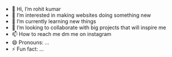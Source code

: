 - 👋 Hi, I’m rohit kumar 
- 👀 I’m interested in making websites doing something new 
- 🌱 I’m currently learning  new things  
- 💞️ I’m looking to collaborate with big projects that will inspire me 
- 📫 How to reach me dm me on instagram 
- 😄 Pronouns: ...
- ⚡ Fun fact: ...

<!---
rohitkj242580/rohitkj242580 is a ✨ special ✨ repository because its `README.md` (this file) appears on your GitHub profile.
You can click the Preview link to take a look at your changes.
--->
